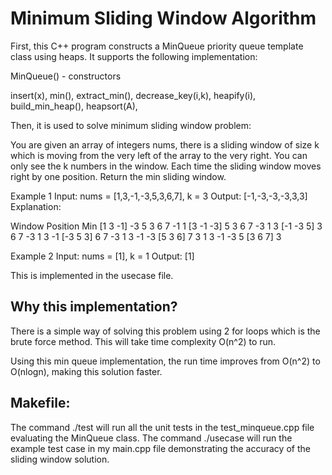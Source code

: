 # Minimum Sliding Window Algorithm

First, this C++ program constructs a MinQueue priority queue template class using heaps. It supports the following implementation:

MinQueue() - constructors

insert(x),
min(),
extract_min(),
decrease_key(i,k),
heapify(i),
build_min_heap(),
heapsort(A),

Then, it is used to solve minimum sliding window problem:

You are given an array of integers nums, there is a sliding window of size k which is moving from the very left
of the array to the very right. You can only see the k numbers in the window. Each time the sliding window
moves right by one position. Return the min sliding window.

Example 1
Input: nums = [1,3,-1,-3,5,3,6,7], k = 3
Output: [-1,-3,-3,-3,3,3]
Explanation:

Window Position     Min
[1 3 -1] -3 5 3 6 7 -1
1 [3 -1 -3] 5 3 6 7 -3
1 3 [-1 -3 5] 3 6 7 -3
1 3 -1 [-3 5 3] 6 7 -3
1 3 -1 -3 [5 3 6] 7  3
1 3 -1 -3 5 [3 6 7]  3

Example 2
Input: nums = [1], k = 1
Output: [1]

This is implemented in the usecase file.

## Why this implementation?

There is a simple way of solving this problem using 2 for loops which is the brute force method. This will take time complexity O(n^2) to run.

Using this min queue implementation, the run time improves from O(n^2) to O(nlogn), making this solution faster.

## Makefile:
The command ./test will run all the unit tests in the test_minqueue.cpp file evaluating the MinQueue class. 
The command ./usecase will run the example test case in my main.cpp file demonstrating the accuracy of the sliding window solution.


